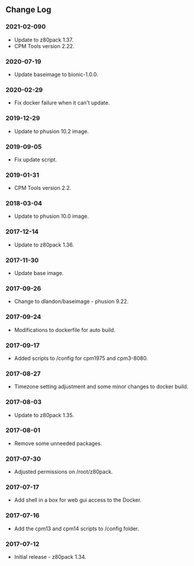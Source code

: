 ## Change Log

### 2021-02-090
- Update to z80pack 1.37.
- CPM Tools version 2.22.

### 2020-07-19
- Update baseimage to bionic-1.0.0.

### 2020-02-29
- Fix docker failure when it can't update.

### 2019-12-29
- Update to phusion 10.2 image.

### 2019-09-05
- Fix update script.

### 2019-01-31
- CPM Tools version 2.2.

### 2018-03-04
- Update to phusion 10.0 image.

### 2017-12-14
- Update to z80pack 1.36.

### 2017-11-30
- Update base image.

### 2017-09-26
- Change to dlandon/baseimage - phusion 9.22.

### 2017-09-24
- Modifications to dockerfile for auto build.

### 2017-09-17
- Added scripts to /config for cpm1975 and cpm3-8080.

### 2017-08-27
- Timezone setting adjustment and some minor changes to docker build.

### 2017-08-03
- Update to z80pack 1.35.

### 2017-08-01
- Remove some unneeded packages.

### 2017-07-30
- Adjusted permissions on /root/z80pack.

### 2017-07-17
- Add shell in a box for web gui access to the Docker.

### 2017-07-16
- Add the cpm13 and cpm14 scripts to /config folder.

### 2017-07-12
- Initial release - z80pack 1.34.
